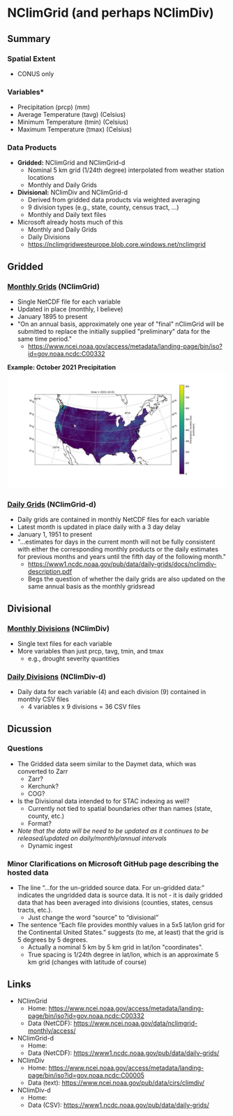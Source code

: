 # NClimGrid (and perhaps NClimDiv)



## Summary

### Spatial Extent
- CONUS only

### Variables*
- Precipitation (prcp) (mm)
- Average Temperature (tavg) (Celsius)
- Minimum Temperature (tmin) (Celsius)
- Maximum Temperature (tmax) (Celsius)

### Data Products
- **Gridded:** NClimGrid and NClimGrid-d
    - Nominal 5 km grid (1/24th degree) interpolated from weather station locations
    - Monthly and Daily Grids
- **Divisional:** NClimDiv and NClimGrid-d
    - Derived from gridded data products via weighted averaging
    - 9 division types (e.g., state, county, census tract, ...)
    - Monthly and Daily text files
- Microsoft already hosts much of this
    - Monthly and Daily Grids
    - Daily Divisions
    - https://nclimgridwesteurope.blob.core.windows.net/nclimgrid



## Gridded

### [Monthly Grids](https://www.ncei.noaa.gov/data/nclimgrid-monthly/access/) (NClimGrid)
- Single NetCDF file for each variable
- Updated in place (monthly, I believe)
- January 1895 to present
- "On an annual basis, approximately one year of "final" nClimGrid will be submitted to replace the initially supplied "preliminary" data for the same time period."
    - https://www.ncei.noaa.gov/access/metadata/landing-page/bin/iso?id=gov.noaa.ncdc:C00332

**Example: October 2021 Precipitation**
![prcp](./img/prcp_monthly_2021-10.jpg)



### [Daily Grids](https://www1.ncdc.noaa.gov/pub/data/daily-grids/) (NClimGrid-d)
- Daily grids are contained in monthly NetCDF files for each variable
- Latest month is updated in place daily with a 3 day delay
- January 1, 1951 to present
- "...estimates for days in the current month will not be fully consistent with either the corresponding monthly products or the daily estimates for previous months and years until the fifth day of the following month."
    - https://www1.ncdc.noaa.gov/pub/data/daily-grids/docs/nclimdiv-description.pdf
    - Begs the question of whether the daily grids are also updated on the same annual basis as the monthly gridsread



## Divisional

### [Monthly Divisions](https://www.ncei.noaa.gov/pub/data/cirs/climdiv/) (NClimDiv)
- Single text files for each variable
- More variables than just prcp, tavg, tmin, and tmax
    - e.g., drought severity quantities

### [Daily Divisions](https://www1.ncdc.noaa.gov/pub/data/daily-grids/) (NClimDiv-d)
- Daily data for each variable (4) and each division (9) contained in monthly CSV files
    - 4 variables x 9 divisions = 36 CSV files



## Dicussion

### Questions
- The Gridded data seem similar to the Daymet data, which was converted to Zarr
    - Zarr?
    - Kerchunk?
    - COG?
- Is the Divisional data intended to for STAC indexing as well?
    - Currently not tied to spatial boundaries other than names (state, county, etc.)
    - Format?
- *Note that the data will be need to be updated as it continues to be released/updated on daily/monthly/annual intervals*
    - Dynamic ingest

### Minor Clarifications on Microsoft GitHub page describing the hosted data
- The line “…for the un-gridded source data. For un-gridded data:” indicates the ungridded data is source data. It is not - it is daily gridded data that has been averaged into divisions (counties, states, census tracts, etc.).
    - Just change the word “source” to “divisional”
- The sentence “Each file provides monthly values in a 5x5 lat/lon grid for the Continental United States.” suggests (to me, at least) that the grid is 5 degrees by 5 degrees. 
    - Actually a nominal 5 km by 5 km grid in lat/lon "coordinates". 
    - True spacing is 1/24th degree in lat/lon, which is an approximate 5 km grid (changes with latitude of course)



## Links
- NClimGrid
    - Home: https://www.ncei.noaa.gov/access/metadata/landing-page/bin/iso?id=gov.noaa.ncdc:C00332
    - Data (NetCDF): https://www.ncei.noaa.gov/data/nclimgrid-monthly/access/
- NClimGrid-d
    - Home: 
    - Data (NetCDF): https://www1.ncdc.noaa.gov/pub/data/daily-grids/
- NClimDiv
    - Home: https://www.ncei.noaa.gov/access/metadata/landing-page/bin/iso?id=gov.noaa.ncdc:C00005
    - Data (text): https://www.ncei.noaa.gov/pub/data/cirs/climdiv/
- NClimDiv-d
    - Home:
    - Data (CSV): https://www1.ncdc.noaa.gov/pub/data/daily-grids/

